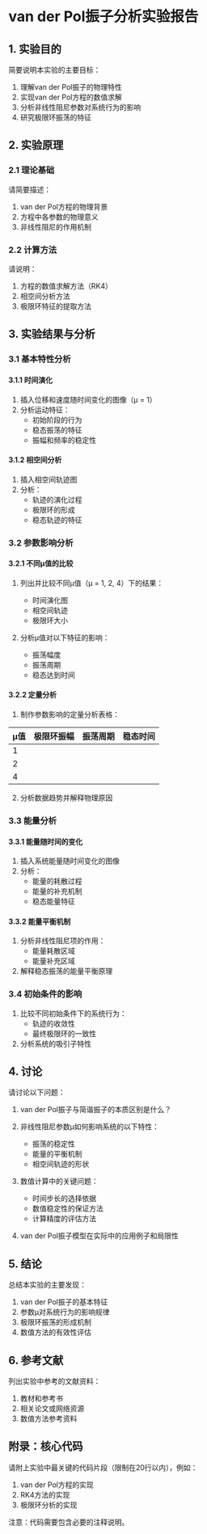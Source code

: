 # van der Pol振子分析实验报告

## 1. 实验目的

简要说明本实验的主要目标：
1. 理解van der Pol振子的物理特性
2. 实现van der Pol方程的数值求解
3. 分析非线性阻尼参数对系统行为的影响
4. 研究极限环振荡的特征

## 2. 实验原理

### 2.1 理论基础

请简要描述：
1. van der Pol方程的物理背景
2. 方程中各参数的物理意义
3. 非线性阻尼的作用机制

### 2.2 计算方法

请说明：
1. 方程的数值求解方法（RK4）
2. 相空间分析方法
3. 极限环特征的提取方法

## 3. 实验结果与分析

### 3.1 基本特性分析

#### 3.1.1 时间演化

1. 插入位移和速度随时间变化的图像（μ = 1）
2. 分析运动特征：
   - 初始阶段的行为
   - 稳态振荡的特征
   - 振幅和频率的稳定性

#### 3.1.2 相空间分析

1. 插入相空间轨迹图
2. 分析：
   - 轨迹的演化过程
   - 极限环的形成
   - 稳态轨迹的特征

### 3.2 参数影响分析

#### 3.2.1 不同μ值的比较

1. 列出并比较不同μ值（μ = 1, 2, 4）下的结果：
   - 时间演化图
   - 相空间轨迹
   - 极限环大小

2. 分析μ值对以下特征的影响：
   - 振荡幅度
   - 振荡周期
   - 稳态达到时间

#### 3.2.2 定量分析

1. 制作参数影响的定量分析表格：

| μ值 | 极限环振幅 | 振荡周期 | 稳态时间 |
|-----|------------|----------|----------|
| 1   |            |          |          |
| 2   |            |          |          |
| 4   |            |          |          |

2. 分析数据趋势并解释物理原因

### 3.3 能量分析

#### 3.3.1 能量随时间的变化

1. 插入系统能量随时间变化的图像
2. 分析：
   - 能量的耗散过程
   - 能量的补充机制
   - 稳态能量特征

#### 3.3.2 能量平衡机制

1. 分析非线性阻尼项的作用：
   - 能量耗散区域
   - 能量补充区域
2. 解释稳态振荡的能量平衡原理

### 3.4 初始条件的影响

1. 比较不同初始条件下的系统行为：
   - 轨迹的收敛性
   - 最终极限环的一致性
2. 分析系统的吸引子特性

## 4. 讨论

请讨论以下问题：

1. van der Pol振子与简谐振子的本质区别是什么？

2. 非线性阻尼参数μ如何影响系统的以下特性：
   - 振荡的稳定性
   - 能量的平衡机制
   - 相空间轨迹的形状

3. 数值计算中的关键问题：
   - 时间步长的选择依据
   - 数值稳定性的保证方法
   - 计算精度的评估方法

4. van der Pol振子模型在实际中的应用例子和局限性

## 5. 结论

总结本实验的主要发现：
1. van der Pol振子的基本特征
2. 参数μ对系统行为的影响规律
3. 极限环振荡的形成机制
4. 数值方法的有效性评估

## 6. 参考文献

列出实验中参考的文献资料：
1. 教材和参考书
2. 相关论文或网络资源
3. 数值方法参考资料

## 附录：核心代码

请附上实验中最关键的代码片段（限制在20行以内），例如：
1. van der Pol方程的实现
2. RK4方法的实现
3. 极限环分析的实现

注意：代码需要包含必要的注释说明。